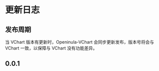 # 更新日志

## 发布周期

当 VChart 版本有更新时，Openinula-VChart 会同步更新发布，版本号将会与 VChart 一致，以保障与 VChart 没有功能差异。

## 0.0.1
